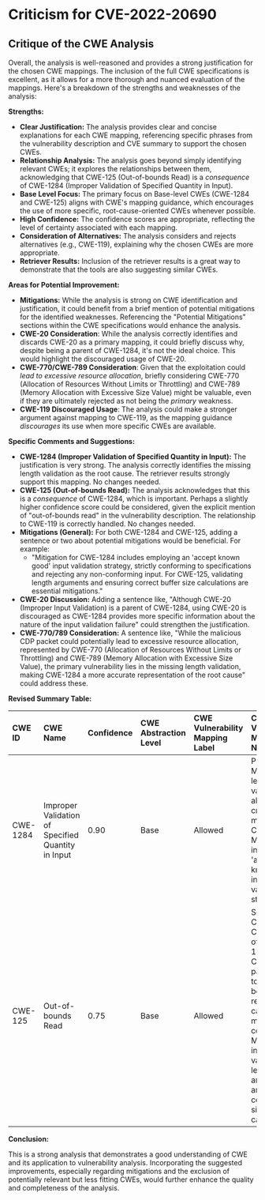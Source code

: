 # Criticism for CVE-2022-20690

## Critique of the CWE Analysis

Overall, the analysis is well-reasoned and provides a strong justification for the chosen CWE mappings. The inclusion of the full CWE specifications is excellent, as it allows for a more thorough and nuanced evaluation of the mappings. Here's a breakdown of the strengths and weaknesses of the analysis:

**Strengths:**

*   **Clear Justification:** The analysis provides clear and concise explanations for each CWE mapping, referencing specific phrases from the vulnerability description and CVE summary to support the chosen CWEs.
*   **Relationship Analysis:** The analysis goes beyond simply identifying relevant CWEs; it explores the relationships between them, acknowledging that CWE-125 (Out-of-bounds Read) is a *consequence* of CWE-1284 (Improper Validation of Specified Quantity in Input).
*   **Base Level Focus:** The primary focus on Base-level CWEs (CWE-1284 and CWE-125) aligns with CWE's mapping guidance, which encourages the use of more specific, root-cause-oriented CWEs whenever possible.
*   **High Confidence:** The confidence scores are appropriate, reflecting the level of certainty associated with each mapping.
*   **Consideration of Alternatives:** The analysis considers and rejects alternatives (e.g., CWE-119), explaining why the chosen CWEs are more appropriate.
*   **Retriever Results:** Inclusion of the retriever results is a great way to demonstrate that the tools are also suggesting similar CWEs.

**Areas for Potential Improvement:**

*   **Mitigations:** While the analysis is strong on CWE identification and justification, it could benefit from a brief mention of potential mitigations for the identified weaknesses. Referencing the "Potential Mitigations" sections within the CWE specifications would enhance the analysis.
*   **CWE-20 Consideration**: While the analysis correctly identifies and discards CWE-20 as a primary mapping, it could briefly discuss why, despite being a parent of CWE-1284, it's not the ideal choice. This would highlight the discouraged usage of CWE-20.
*   **CWE-770/CWE-789 Consideration**: Given that the exploitation could *lead to excessive resource allocation*, briefly considering CWE-770 (Allocation of Resources Without Limits or Throttling) and CWE-789 (Memory Allocation with Excessive Size Value) might be valuable, even if they are ultimately rejected as not being the *primary* weakness.
*   **CWE-119 Discouraged Usage**: The analysis could make a stronger argument against mapping to CWE-119, as the mapping guidance *discourages* its use when more specific CWEs are available.

**Specific Comments and Suggestions:**

*   **CWE-1284 (Improper Validation of Specified Quantity in Input):** The justification is very strong. The analysis correctly identifies the missing length validation as the root cause. The retriever results strongly support this mapping. No changes needed.
*   **CWE-125 (Out-of-bounds Read):** The analysis acknowledges that this is a *consequence* of CWE-1284, which is important. Perhaps a slightly higher confidence score could be considered, given the explicit mention of "out-of-bounds read" in the vulnerability description. The relationship to CWE-119 is correctly handled. No changes needed.
*   **Mitigations (General):** For both CWE-1284 and CWE-125, adding a sentence or two about potential mitigations would be beneficial. For example:
    *   "Mitigation for CWE-1284 includes employing an 'accept known good' input validation strategy, strictly conforming to specifications and rejecting any non-conforming input. For CWE-125, validating length arguments and ensuring correct buffer size calculations are essential mitigations."
*   **CWE-20 Discussion:** Adding a sentence like, "Although CWE-20 (Improper Input Validation) is a parent of CWE-1284, using CWE-20 is discouraged as CWE-1284 provides more specific information about the nature of the input validation failure" could strengthen the justification.
*   **CWE-770/789 Consideration:** A sentence like, "While the malicious CDP packet could potentially lead to excessive resource allocation, represented by CWE-770 (Allocation of Resources Without Limits or Throttling) and CWE-789 (Memory Allocation with Excessive Size Value), the primary vulnerability lies in the missing length validation, making CWE-1284 a more accurate representation of the root cause" could address these.

**Revised Summary Table:**

| CWE ID    | CWE Name                                               | Confidence | CWE Abstraction Level | CWE Vulnerability Mapping Label | CWE-Vulnerability Mapping Notes                                                                                                                                                                                                                                                                                                                                                                                                          |
| :--------- | :----------------------------------------------------- | :--------- | :-------------------- | :------------------------------ | :----------------------------------------------------------------------------------------------------------------------------------------------------------------------------------------------------------------------------------------------------------------------------------------------------------------------------------------------------------------------------------------------------------------------------------------------- |
| CWE-1284  | Improper Validation of Specified Quantity in Input    | 0.90       | Base                  | Allowed                         | Primary CWE. Missing length validation allows crafting malicious CDP packets. Mitigation includes an 'accept known good' input validation strategy.                                                                                                                                                                                                                                                                                               |
| CWE-125   | Out-of-bounds Read                                        | 0.75       | Base                  | Allowed                         | Secondary Candidate. Consequence of CWE-1284. Crafted packets lead to out-of-bounds reads, causing memory corruption. Mitigation includes validating length arguments and ensuring correct buffer size calculations.                                                                                                                                                                                                                                           |

**Conclusion:**

This is a strong analysis that demonstrates a good understanding of CWE and its application to vulnerability analysis. Incorporating the suggested improvements, especially regarding mitigations and the exclusion of potentially relevant but less fitting CWEs, would further enhance the quality and completeness of the analysis.